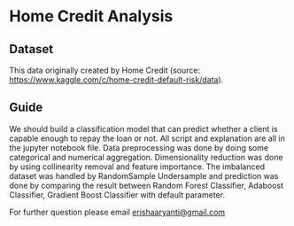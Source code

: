 # Home Credit Analysis

## Dataset
This data originally created by Home Credit (source: https://www.kaggle.com/c/home-credit-default-risk/data). 

## Guide
We should build a classification model that can predict whether a client is capable enough to repay the loan or not. All script and explanation are all in the jupyter notebook file. Data preprocessing was done by doing some categorical and numerical aggregation. Dimensionality reduction was done by using collinearity removal and feature importance. The imbalanced dataset was handled by RandomSample Undersample and prediction was done by comparing the result between Random Forest Classifier, Adaboost Classifier, Gradient Boost Classifier with default parameter.

For further question please email erishaaryanti@gmail.com
